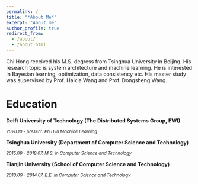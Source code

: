 ```yaml
---
permalink: /
title: "*About Me*"
excerpt: "About me"
author_profile: true
redirect_from: 
  - /about/
  - /about.html
---
```


Chi Hong received his M.S. degress from Tsinghua University in Beijing. His research topic is system architecture and machine learning. He is interested in Bayesian learning, optimization, data consistency etc. His master study was supervised by Prof. Haixia Wang and Prof. Dongsheng Wang.

Education
======

**Delft University of Technology (The Distributed Systems Group, EWI)**

*<small>2020.10 - present. Ph.D in Machine Learning</small>*


**Tsinghua University (Department of Computer Science and Technology)**

*<small>2015.09 - 2018.07. M.S. in Computer Science and Technology</small>*

**Tianjin University (School of Computer Science and Technology)**

*<small>2010.09 - 2014.07. B.E. in Computer Science and Technology</small>*

